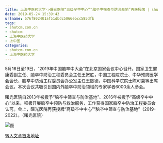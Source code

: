 ```yaml
---
title: 上海中医药大学->曙光医院“高级卒中中心”“脑卒中筛查与防治基地”再获授牌 | shutcm.com.cn
date: 2019-05-24 15:39:43
urlname: 576f802401af51dbdc5066ebcc585dfb
tags: 
- shutcm.com.cn
- shutcm
- 上海中医药大学
- 上中医
categories:
- shutcm.com.cn
- 上海中医药大学
---
```



5月16日至19日，“2019年中国脑卒中大会”在北京国家会议中心召开。国家卫生健康委副主任、脑卒中防治工程委员会主任王贺胜，中国工程院院士、中华预防医学会会长、脑卒中防治工程委员会办公室主任王陇德，中国科学院院士陈可冀等出席会议。本次会议共吸引到国内外脑卒中防治领域的专家学者6000余人参会。

曙光医院自2013年被授予“脑卒中筛查与防治基地”、2016年被授予“高级卒中中心”以来，积极开展脑卒中预防与救治服务，工作获得国家脑卒中防治工程委员会认可。会上，曙光医院再获授牌“高级卒中中心”“脑卒中筛查与防治基地”（2019-2022）。（曙光医院）



![图](http://www.shutcm.edu.cn/_upload/article/images/66/e6/739990a143179d34b6606457d7ca/eeb23b35-804a-4878-85a2-078ce6438c39.jpg)

[转入文章首发地址](http://www.shutcm.edu.cn/2019/0524/c973a104624/page.htm)